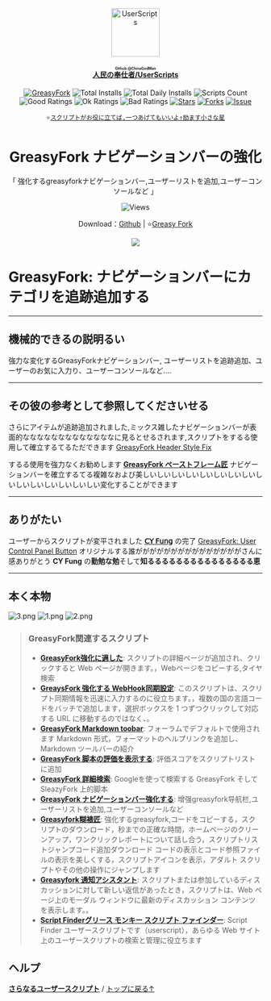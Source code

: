 <center><div align="center"><a href="https://github.com/ChinaGodMan" target="_blank">
    <img height="96px" width="96px" src="https://avatars.githubusercontent.com/u/96548841?v=4" alt="UserScripts"></a>
<h4><a href="https://github.com/ChinaGodMan/UserScripts" target="_blank"><ruby>人民の奉仕者/UserScripts<rt>Github:@ChinaGodMan</rt></ruby></a></h4>
<a href="https://greasyfork.org/users/1169082-%E4%BA%BA%E6%B0%91%E7%9A%84%E5%8B%A4%E5%8A%A1%E5%91%98?per_page=200" target="_blank"><img src="https://img.shields.io/static/v1?label=%20&message=GreasyFork&logo=greasyfork&logoColor=white&labelColor=%23670000&color=%23670000&style=for-the-badge" alt="GreasyFork"></a>
<img src="https://img.shields.io/badge/dynamic/json?&label=すべてのスクリプトの合計インストール数&query=$.totalInstalls&logo=greasyfork&logoColor=white&labelColor=%23670000&color=blue&style=for-the-badge&url=https://github.com/ChinaGodMan/UserScriptsHistory/raw/main/total_installs.json" alt="Total Installs">
<img src="https://img.shields.io/badge/dynamic/json?&label=今日のすべてのスクリプトのインストール数&query=$.totalDailyInstalls&logo=greasyfork&logoColor=white&labelColor=%23670000&color=blue&style=for-the-badge&url=https://github.com/ChinaGodMan/UserScriptsHistory/raw/main/total_installs.json" alt="Total Daily Installs">
<img src="https://img.shields.io/badge/dynamic/json?&label=スクリプトの数&query=$.numScripts&logo=greasyfork&logoColor=white&labelColor=%23670000&color=%23670000&style=for-the-badge&url=https://github.com/ChinaGodMan/UserScriptsHistory/raw/main/total_installs.json" alt="Scripts Count"><br>
<img src="https://img.shields.io/badge/dynamic/json?&label=すべての肯定的なレビュー&query=$.totalGoodRatings&logo=greasyfork&logoColor=white&labelColor=%23670000&color=4CAF50&style=for-the-badge&url=https://github.com/ChinaGodMan/UserScriptsHistory/raw/main/total_installs.json" alt="Good Ratings">
<img src="https://img.shields.io/badge/dynamic/json?&label=すべて一般的&query=$.totalOkRatings&logo=greasyfork&logoColor=white&labelColor=%23670000&color=FF9800&style=for-the-badge&url=https://github.com/ChinaGodMan/UserScriptsHistory/raw/main/total_installs.json" alt="Ok Ratings">
<img src="https://img.shields.io/badge/dynamic/json?label=すべての否定的なレビュー&query=$.totalBadRatings&logo=greasyfork&logoColor=white&labelColor=%23670000&color=F44336&style=for-the-badge&url=https://github.com/ChinaGodMan/UserScriptsHistory/raw/main/total_installs.json" alt="Bad Ratings">
<a href="https://github.com/ChinaGodMan/UserScripts" target="_blank"><img src="https://img.shields.io/github/stars/ChinaGodMan/UserScripts?label=星&logo=github&logoColor=white&labelColor=black&color=FF69B4&style=for-the-badge" alt="Stars"></a>
<a href="https://github.com/ChinaGodMan/UserScripts" target="_blank"><img src="https://img.shields.io/github/forks/ChinaGodMan/UserScripts?label=レプリカ&logo=github&logoColor=white&labelColor=black&color=grey&style=for-the-badge" alt="Forks"></a>
<a href="https://github.com/ChinaGodMan/UserScripts/issues" target="_blank"><img src="https://img.shields.io/github/issues/ChinaGodMan/UserScripts?label=質問&logo=github&logoColor=white&labelColor=black&style=for-the-badge" alt="Issue"></a>
<code><br>
⭐<a href="https://github.com/ChinaGodMan/UserScripts" target="_blank">スクリプトがお役に立てば,一つあげてもいいよ↑励ます小さな星</a></code>
</div></center></div></center></div></center></div></center></div></center><img height=6px width="100%" src="https://media.chatgptautorefresh.com/images/separators/gradient-aqua.png?latest">
<center><div align="center">
    <h1>GreasyFork ナビゲーションバーの強化</h1>
    <p>「 強化するgreasyforkナビゲーションバー,ユーザーリストを追加,ユーザーコンソールなど 」</p>
    <img src="https://views.whatilearened.today/views/github/501880/hmjz100.svg" alt="Views">
    <p>Download：<a href="https://github.com/ChinaGodMan/UserScripts/tree/main/Script details/greasyfork-user-control-panel-button">Github</a> | ⭐<a
            href="https://greasyfork.org/zh-CN/scripts/501880">Greasy
            Fork</a></p> 
    <img src="https://raw.gitmirror.com/ChinaGodMan/UserScriptsHistory/main/stats/501880.png">
</div></center>

# GreasyFork: ナビゲーションバーにカテゴリを追跡追加する

---

## 機械的できるの説明るい

強力な変化するGreasyForkナビゲーションバー, ユーザーリストを追跡追加、ユーザーのお気に入力り、ユーザーコンソールなど....


---

## その彼の参考として参照してくださいせる

さらにアイテムが追跡追加されました,ミックス雑したナビゲーションバーが表面的なななななななななななななに見るとせるされます,スクリプトをするる使用して確立するてるただできます [GreasyFork Header Style Fix](https://greasyfork.org/scripts/473269)

するる使用を強力なくお勧めします **[GreasyFork ペーストフレーム匠](https://greasyfork.org/zh-CN/scripts/497346)** ナビゲーションバーを確立するてる複雑なおよび美しいしいしいしいしいしいしいしいしいしいしいしいしいしいしい変化することができます

---

## ありがたい

ユーザーからスクリプトが変平されました **[𝖢𝖸 𝖥𝗎𝗇𝗀](https://greasyfork.org/zh-CN/users/371179)** の完了 [ GreasyFork: User Control Panel Button](https://greasyfork.org/scripts/475796) オリジナルする誰がががががががががががががががさんに感ありがとう **CY Fung** の**勤勉な勉**そして**知るるるるるるるるるるるるるるる恵**


---

## 本く本物
![3.png](https://s2.loli.net/2024/08/05/woDtxEg5SGrTJ7h.png)
![1.png](https://s2.loli.net/2024/08/05/GtB2fbacqSOX1hz.png)
![2.png](https://s2.loli.net/2024/08/05/sDZqO8fgEk1GzWh.png)


<!--AUTO_ABOUT_PLEASE_DONT_DELETE_IT-->
> ### GreasyFork関連するスクリプト
> - [**GreasyFork強化に適した**](https://greasyfork.org/scripts/497317): スクリプトの詳細ページが追加され、クリックすると Web ページが開きます。，Webページをコピーする,タイヤ検索
> - [**GreaysFork 強化する WebHook同期設定**](https://greasyfork.org/scripts/506717): このスクリプトは、スクリプト同期情報を迅速に入力するのに役立ちます。，複数の国の言語コードをバッチで追加します，選択ボックスを 1 つずつクリックして対応する URL に移動するのではなく、。
> - [**GreasyFork Markdown toobar**](https://greasyfork.org/scripts/505164): フォーラムでデフォルトで使用されます Markdown 形式，フォーマットのヘルプリンクを追加し、 Markdown ツールバーの紹介
> - [**GreasyFork 脚本の評価を表示する**](https://greasyfork.org/scripts/501119): 評価スコアをスクリプトリストに追加
> - [**GreasyFork 詳細検索**](https://greasyfork.org/scripts/505215): Googleを使って検索する GreasyFork そして SleazyFork 上的脚本 
> - [**GreasyFork ナビゲーションバー強化する**](https://greasyfork.org/scripts/501880): 增强greasyfork导航栏,ユーザーリストを追加,ユーザーコンソールなど
> - [**Greasyfork糊裱匠**](https://greasyfork.org/scripts/497346): 強化するgreasyfork,コードをコピーする，スクリプトのダウンロード，秒までの正確な時間，ホームページのクリーンアップ，ワンクリックレポートについて話し合う，スクリプトリストジャンプコード追加ダウンロード コードの表示とコード参照ファイルの表示を美しくする，スクリプトアイコンを表示，アダルト スクリプトやその他の操作にジャンプします
> - [**Greasyfork 通知アシスタント**](https://greasyfork.org/scripts/506345): スクリプトまたは参加しているディスカッションに対して新しい返信があったとき，スクリプトは、Web ページ上のモーダル ウィンドウに最新のディスカッション コンテンツを表示します。。
> - [**Script Finderグリース モンキー スクリプト ファインダー**](https://greasyfork.org/scripts/498904): Script Finder ユーザースクリプトです（userscript），あらゆる Web サイト上のユーザースクリプトの検索と管理に役立ちます

<!--AUTO_ABOUT_PLEASE_DONT_DELETE_IT-END-->
<!--AUTO_HELP_PLEASE_DONT_DELETE_IT-->
## ヘルプ
<p><a href="https://github.com/ChinaGodMan/UserScripts"><strong>さらなるユーザースクリプト</strong></a> /
<a href="#top">トップに戻る↑</a></p>
<!--AUTO_HELP_PLEASE_DONT_DELETE_IT-END-->
